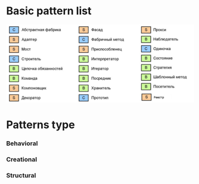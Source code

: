 
# Basic pattern list

![patter types](https://github.com/dykyi-roman/patterns/blob/master/diagram/types.jpg)

# Patterns type

### Behavioral

### Creational

### Structural


